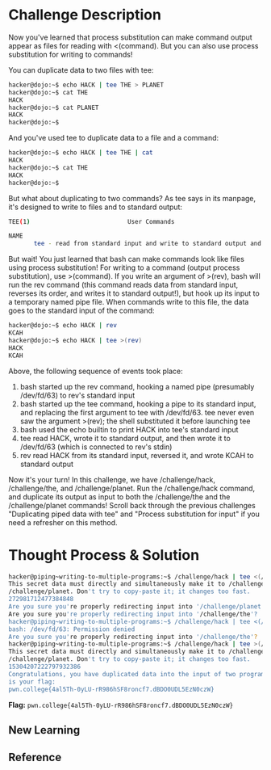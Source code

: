 # Challenge Description
Now you've learned that process substitution can make command output appear as files for reading with <(command). But you can also use process substitution for writing to commands!

You can duplicate data to two files with tee:
```bash
hacker@dojo:~$ echo HACK | tee THE > PLANET
hacker@dojo:~$ cat THE
HACK
hacker@dojo:~$ cat PLANET
HACK
hacker@dojo:~$
```
And you've used tee to duplicate data to a file and a command:
```bash
hacker@dojo:~$ echo HACK | tee THE | cat
HACK
hacker@dojo:~$ cat THE
HACK
hacker@dojo:~$
```
But what about duplicating to two commands? As tee says in its manpage, it's designed to write to files and to standard output:
```bash
TEE(1)                           User Commands                          TEE(1)

NAME
       tee - read from standard input and write to standard output and files
```
But wait! You just learned that bash can make commands look like files using process substitution! For writing to a command (output process substitution), use >(command). If you write an argument of >(rev), bash will run the rev command (this command reads data from standard input, reverses its order, and writes it to standard output!), but hook up its input to a temporary named pipe file. When commands write to this file, the data goes to the standard input of the command:
```bash
hacker@dojo:~$ echo HACK | rev
KCAH
hacker@dojo:~$ echo HACK | tee >(rev)
HACK
KCAH
```
Above, the following sequence of events took place:

  1. bash started up the rev command, hooking a named pipe (presumably /dev/fd/63) to rev's standard input
  2. bash started up the tee command, hooking a pipe to its standard input, and replacing the first argument to tee with /dev/fd/63. tee never even saw the argument >(rev); the shell substituted it before launching tee
  3. bash used the echo builtin to print HACK into tee's standard input
  4. tee read HACK, wrote it to standard output, and then wrote it to /dev/fd/63 (which is connected to rev's stdin)
  5. rev read HACK from its standard input, reversed it, and wrote KCAH to standard output

Now it's your turn! In this challenge, we have /challenge/hack, /challenge/the, and /challenge/planet. Run the /challenge/hack command, and duplicate its output as input to both the /challenge/the and the /challenge/planet commands! Scroll back through the previous challenges "Duplicating piped data with tee" and "Process substitution for input" if you need a refresher on this method.
# Thought Process & Solution

```bash
hacker@piping~writing-to-multiple-programs:~$ /challenge/hack | tee <(/challenge/the) <(/challenge/planet)
This secret data must directly and simultaneously make it to /challenge/the and 
/challenge/planet. Don't try to copy-paste it; it changes too fast.
272981712477384848
Are you sure you're properly redirecting input into '/challenge/planet'?
Are you sure you're properly redirecting input into '/challenge/the'?
hacker@piping~writing-to-multiple-programs:~$ /challenge/hack | tee <(/challenge/the) | <(/challenge/planet)
bash: /dev/fd/63: Permission denied
Are you sure you're properly redirecting input into '/challenge/the'?
hacker@piping~writing-to-multiple-programs:~$ /challenge/hack | tee >(/challenge/the) >(/challenge/planet)
This secret data must directly and simultaneously make it to /challenge/the and 
/challenge/planet. Don't try to copy-paste it; it changes too fast.
15304207222797932386
Congratulations, you have duplicated data into the input of two programs! Here 
is your flag:
pwn.college{4al5Th-0yLU-rR986hSF8roncf7.dBDO0UDL5EzN0czW}
```
**Flag:** `pwn.college{4al5Th-0yLU-rR986hSF8roncf7.dBDO0UDL5EzN0czW}`
## New Learning
## Reference
